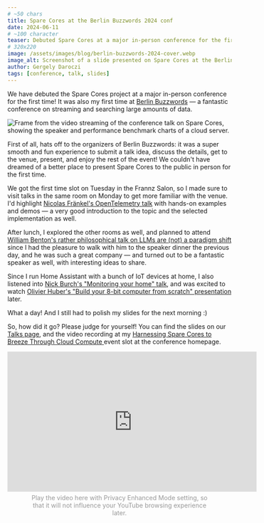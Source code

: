 ```yaml
---
# ~50 chars
title: Spare Cores at the Berlin Buzzwords 2024 conf
date: 2024-06-11
# ~100 character
teaser: Debuted Spare Cores at a major in-person conference for the first time! Slides and video recording available.
# 320x220
image: /assets/images/blog/berlin-buzzwords-2024-cover.webp
image_alt: Screenshot of a slide presented on Spare Cores at the Berlin Buzzwords 2024 conference.
author: Gergely Daroczi
tags: [conference, talk, slides]
---
```


We have debuted the Spare Cores project at a major in-person
conference for the first time! It was also my first time at
<a href="https://2024.berlinbuzzwords.de/" target="_blank" rel="noopener">Berlin Buzzwords</a>
— a fantastic conference on streaming and searching large amounts of data.

<div class="text-center m-2.5 mt-8 mb-6">
  <img class="zoomin w-full"
    title="Frame from the video streaming of the conference talk on Spare Cores, showing the speaker and performance benchmark charts of a cloud server."
    src="/assets/images/blog/berlin-buzzwords-2024-speaking.webp"/>
</div>

First of all, hats off to the organizers of Berlin Buzzwords: it was a
super smooth and fun experience to submit a talk idea, discuss the
details, get to the venue, present, and enjoy the rest of the event!
We couldn't have dreamed of a better place to present Spare Cores to
the public in person for the first time.

We got the first time slot on Tuesday in the Frannz Salon, so I made
sure to visit talks in the same room on Monday to get more familiar
with the venue. I'd highlight
<a href="https://program.berlinbuzzwords.de/bbuzz24/talk/HMQMDH/" target="_blank" rel="noopener">
Nicolas Fränkel's OpenTelemetry talk</a>
with hands-on examples and demos — a very good introduction
to the topic and the selected implementation as well.

After lunch, I explored the other rooms as well, and planned to attend
<a href="https://program.berlinbuzzwords.de/bbuzz24/talk/EDT99N/" target="_blank" rel="noopener">
William Benton's rather philosophical talk on LLMs are (not) a paradigm shift</a>
since I had the pleasure
to walk with him to the speaker dinner the previous day, and he was
such a great company — and turned out to be a fantastic speaker as well,
with interesting ideas to share.

Since I run Home Assistant with a bunch of IoT devices at home,
I also listened into
<a href="https://program.berlinbuzzwords.de/bbuzz24/talk/BQTZHK/" target="_blank" rel="noopener">
Nick Burch's "Monitoring your home" talk</a>,
and was excited to watch
<a href="https://program.berlinbuzzwords.de/bbuzz24/talk/BVGPGZ/" target="_blank" rel="noopener">
Olivier Huber's "Build your 8-bit computer from scratch" presentation</a> later.

What a day! And I still had to polish my slides for the next morning :)

So, how did it go? Please judge for yourself! You can find the slides
on our [Talks page](/talks), and the video recording at my
<a href="https://program.berlinbuzzwords.de/bbuzz24/talk/ZDLK3M/" target="_blank" rel="noopener">
Harnessing Spare Cores to Breeze Through Cloud Compute </a>
event slot at the conference homepage.

<iframe width="560" height="315" src="https://www.youtube-nocookie.com/embed/dasElRVS3FI?si=VysA_IKunBJv0Mfd" title="YouTube video player: Gergely Daroczi – Harnessing Spare Cores to Breeze Through Cloud Compute" frameborder="0" allow="accelerometer; autoplay; clipboard-write; encrypted-media; gyroscope; picture-in-picture; web-share" referrerpolicy="strict-origin-when-cross-origin" allowfullscreen style="margin: 0 auto;"></iframe>

<p style="margin: 5px 50px 20px 50px; text-align: center;color: #999;">Play the video
here with Privacy Enhanced Mode setting, so that it will not influence
your YouTube browsing experience later.</p>
